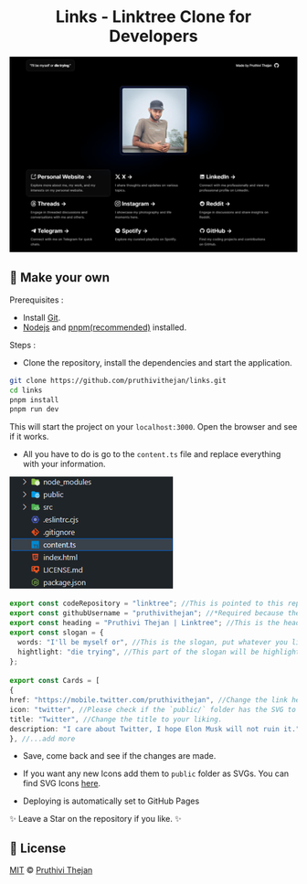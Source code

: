 <h1 align="center">Links - Linktree Clone for Developers</h1>

<img src="public/preview/preview.png" alt="preview">

## 📖 Make your own

Prerequisites :

- Install [Git](https://git-scm.com/downloads).
- [Nodejs](https://nodejs.org/en/) and [pnpm(recommended)](https://pnpm.io/installation) installed.

Steps :

- Clone the repository, install the dependencies and start the application.

```bash
git clone https://github.com/pruthivithejan/links.git
cd links
pnpm install
pnpm run dev
```

This will start the project on your `localhost:3000`. Open the browser and see if it works.

- All you have to do is go to the `content.ts` file and replace everything with your information.

<img src="public/preview/content.png" alt="content file">

```typescript
export const codeRepository = "linktree"; //This is pointed to this repository, if you fork your own you can point to that or leave this as it is.
export const githubUsername = "pruthivithejan"; //*Required because the site will pull your Github avatar and use it on the website.
export const heading = "Pruthivi Thejan | Linktree"; //This is the heading that shows in the browser tab.
export const slogan = {
  words: "I'll be myself or", //This is the slogan, put whatever you like.
  hightlight: "die trying", //This part of the slogan will be highlighted.
};

export const Cards = [
{
href: "https://mobile.twitter.com/pruthivithejan", //Change the link here to your liking.
icon: "twitter", //Please check if the `public/` folder has the SVG to your link or place a one yourself, It must be a .svg file.
title: "Twitter", //Change the title to your liking.
description: "I care about Twitter, I hope Elon Musk will not ruin it.", //Change the description to your liking.
}, //...add more

```

- Save, come back and see if the changes are made.

- If you want any new Icons add them to `public` folder as SVGs. You can find SVG Icons [here](https://icon-sets.iconify.design/).

- Deploying is automatically set to GitHub Pages

✨ Leave a Star on the repository if you like. ✨ <br>

## 📄 License

[MIT](./LICENSE.md) &copy; [Pruthivi Thejan](https://pruthivithejan.me/)

